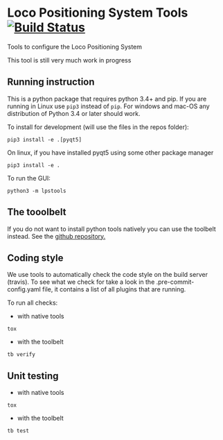 # Loco Positioning System Tools [![Build Status](https://api.travis-ci.org/bitcraze/lps-tools.svg?branch=master)](https://api.travis-ci.org/bitcraze/lps-tools.svg?branch=master)

Tools to configure the Loco Positioning System

This tool is still very much work in progress

## Running instruction

This is a python package that requires python 3.4+ and pip. If you are running
in Linux use ```pip3``` instead of ```pip```. For windows and mac-OS any
distribution of Python 3.4 or later should work.

To install for development (will use the files in the repos folder):
```
pip3 install -e .[pyqt5]
```

On linux, if you have installed pyqt5 using some other package manager
```
pip3 install -e .
```

To run the GUI:
```
python3 -m lpstools
```

## The tooolbelt

If you do not want to install python tools natively you can use the toolbelt
instead. See the [github repository.](https://github.com/bitcraze/toolbelt)

## Coding style

We use tools to automatically check the code style on the build server 
(travis). To see what we check for take a look in the .pre-commit-config.yaml 
file, it contains a list of all plugins that are running.

To run all checks:

* with native tools 
```
tox
```

* with the toolbelt
```
tb verify
```

## Unit testing

* with native tools 
```
tox
```

* with the toolbelt
```
tb test
```
